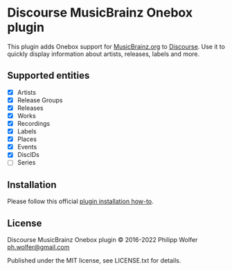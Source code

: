 # Discourse MusicBrainz Onebox plugin

This plugin adds Onebox support for [MusicBrainz.org](https://musicbrainz.org) to [Discourse](https://www.discourse.org/).
Use it to quickly display information about artists, releases, labels and more.

## Supported entities

- [x] Artists
- [x] Release Groups
- [x] Releases
- [x] Works
- [x] Recordings
- [x] Labels
- [x] Places
- [x] Events
- [x] DiscIDs
- [ ] Series

## Installation
Please follow this official [plugin installation how-to](https://meta.discourse.org/t/install-a-plugin/19157).

## License

Discourse MusicBrainz Onebox plugin © 2016-2022 Philipp Wolfer <ph.wolfer@gmail.com>

Published under the MIT license, see LICENSE.txt for details.
